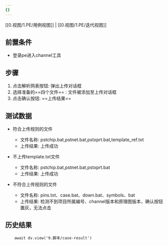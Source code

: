 ```yaml
---
{}
---
```


[[0.视图/1.PE/用例视图]] | [[0.视图/1.PE/迭代视图]]

## 前置条件

- 登录pe进入channel工具

## 步骤

1. 点击解析网表按钮: 弹出上传对话框
2. 选择准备的==四个文件== : 文件被添加至上传对话框
3. 点击确认按钮: ==上传结果==  

## 测试数据

- 符合上传规则的文件
	- 文件名称: pstchip.bat,pstnet.bat,pstxprt.bat,template_ref.txt
	- 上传结果: 上传成功

- 不上传template.txt文件
	- 文件名称: pstchip.bat,pstnet.bat,pstxprt.bat
	- 上传结果: 上传成功

- 不符合上传规则的文件
	- 文件名称: pins.txt、case.bat、down.bat、symbols、bat
	- 上传结果: 检测不到项目所属编号、channel版本和原理图版本，确认按钮置灰，无法点击

## 历史结果

```dataviewjs
    await dv.view('9.脚本/case-result')
```
